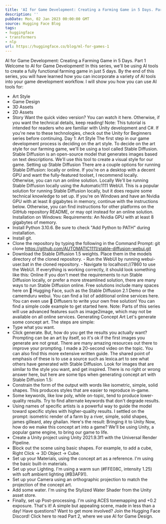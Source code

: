 ```yaml
---
title: 'AI for Game Development: Creating a Farming Game in 5 Days. Part 1'
description: ''
pubDate: Mon, 02 Jan 2023 00:00:00 GMT
source: Hugging Face Blog
tags:
- huggingface
- transformers
- nlp
url: https://huggingface.co/blog/ml-for-games-1
---
```


AI for Game Development: Creating a Farming Game in 5 Days. Part 1
Welcome to AI for Game Development! In this series, we'll be using AI tools to create a fully functional farming game in just 5 days. By the end of this series, you will have learned how you can incorporate a variety of AI tools into your game development workflow. I will show you how you can use AI tools for:
- Art Style
- Game Design
- 3D Assets
- 2D Assets
- Story
Want the quick video version? You can watch it here. Otherwise, if you want the technical details, keep reading!
Note: This tutorial is intended for readers who are familiar with Unity development and C#. If you're new to these technologies, check out the Unity for Beginners series before continuing.
Day 1: Art Style
The first step in our game development process is deciding on the art style. To decide on the art style for our farming game, we'll be using a tool called Stable Diffusion. Stable Diffusion is an open-source model that generates images based on text descriptions. We'll use this tool to create a visual style for our game.
Setting up Stable Diffusion
There are a couple options for running Stable Diffusion: locally or online. If you're on a desktop with a decent GPU and want the fully-featured toolset, I recommend locally. Otherwise, you can run an online solution.
Locally
We'll be running Stable Diffusion locally using the Automatic1111 WebUI. This is a popular solution for running Stable Diffusion locally, but it does require some technical knowledge to set up. If you're on Windows and have an Nvidia GPU with at least 8 gigabytes in memory, continue with the instructions below. Otherwise, you can find instructions for other platforms on the GitHub repository README, or may opt instead for an online solution.
Installation on Windows:
Requirements: An Nvidia GPU with at least 8 gigabytes of memory.
- Install Python 3.10.6. Be sure to check "Add Python to PATH" during installation.
- Install git.
- Clone the repository by typing the following in the Command Prompt:
git clone https://github.com/AUTOMATIC1111/stable-diffusion-webui.git
- Download the Stable Diffusion 1.5 weights. Place them in the
models
directory of the cloned repository. - Run the WebUI by running
webui-user.bat
in the cloned repository. - Navigate to
localhost://7860
to use the WebUI. If everything is working correctly, it should look something like this:
Online
If you don't meet the requirements to run Stable Diffusion locally, or prefer a more streamlined solution, there are many ways to run Stable Diffusion online.
Free solutions include many spaces here on 🤗 Hugging Face, such as the Stable Diffusion 2.1 Demo or the camemduru webui. You can find a list of additional online services here. You can even use 🤗 Diffusers to write your own free solution! You can find a simple code example to get started here.
Note: Parts of this series will use advanced features such as image2image, which may not be available on all online services.
Generating Concept Art
Let's generate some concept art. The steps are simple:
- Type what you want.
- Click generate.
But, how do you get the results you actually want? Prompting can be an art by itself, so it's ok if the first images you generate are not great. There are many amazing resources out there to improve your prompting. I made a 20-second video on the topic. You can also find this more extensive written guide.
The shared point of emphasis of these is to use a source such as lexica.art to see what others have generated with Stable Diffusion. Look for images that are similar to the style you want, and get inspired. There is no right or wrong answer here, but here are some tips when generating concept art with Stable Diffusion 1.5:
- Constrain the form of the output with words like isometric, simple, solid shapes. This produces styles that are easier to reproduce in-game.
- Some keywords, like low poly, while on-topic, tend to produce lower-quality results. Try to find alternate keywords that don't degrade results.
- Using names of specific artists is a powerful way to guide the model toward specific styles with higher-quality results.
I settled on the prompt: isometric render of a farm by a river, simple, solid shapes, james gilleard, atey ghailan. Here's the result:
Bringing it to Unity
Now, how do we make this concept art into a game? We'll be using Unity, a popular game engine, to bring our game to life.
- Create a Unity project using Unity 2021.9.3f1 with the Universal Render Pipeline.
- Block out the scene using basic shapes. For example, to add a cube, Right Click -> 3D Object -> Cube.
- Set up your Materials, using the concept art as a reference. I'm using the basic built-in materials.
- Set up your Lighting. I'm using a warm sun (#FFE08C, intensity 1.25) with soft ambient lighting (#B3AF91).
- Set up your Camera using an orthographic projection to match the projection of the concept art.
- Add some water. I'm using the Stylized Water Shader from the Unity asset store.
- Finally, set up Post-processing. I'm using ACES tonemapping and +0.2 exposure.
That's it! A simple but appealing scene, made in less than a day! Have questions? Want to get more involved? Join the Hugging Face Discord!
Click here to read Part 2, where we use AI for Game Design.